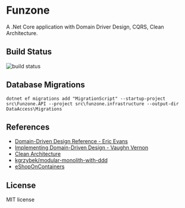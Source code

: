 # Funzone

A .Net Core application with Domain Driver Design, CQRS, Clean Architecture.

## Build Status

![build status](https://github.com/linwenda/Funzone/actions/workflows/build.yml/badge.svg)

## Database Migrations

`dotnet ef migrations add "MigrationScript" --startup-project src\Funzone.API --project src\funzone.infrastructure --output-dir DataAccess\Migrations`

## References

- [Domain-Driven Design Reference - Eric Evans](https://www.domainlanguage.com/ddd/reference/)
- [Implementing Domain-Driven Design - Vaughn Vernon](https://github.com/VaughnVernon/IDDD_Samples)
- [Clean Architecture](https://blog.cleancoder.com/uncle-bob/2012/08/13/the-clean-architecture.html)
- [kgrzybek/modular-monolith-with-ddd](https://github.com/kgrzybek/modular-monolith-with-ddd)
- [eShopOnContainers](https://github.com/dotnet-architecture/eShopOnContainers)

## License

MIT license
